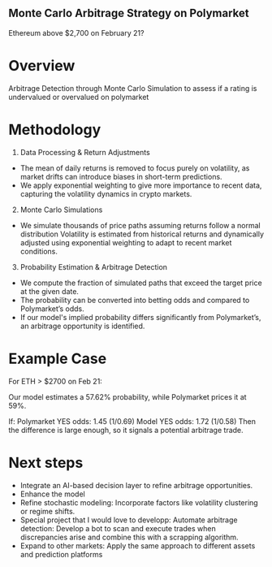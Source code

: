 ## Monte Carlo Arbitrage Strategy on Polymarket

Ethereum above $2,700 on February 21?

# Overview

Arbitrage Detection through Monte Carlo Simulation to assess if a rating is undervalued or overvalued on polymarket

# Methodology

1. Data Processing & Return Adjustments

- The mean of daily returns is removed to focus purely on volatility, as market drifts can introduce biases in short-term predictions.
- We apply exponential weighting to give more importance to recent data, capturing the volatility dynamics in crypto markets.

2. Monte Carlo Simulations
- We simulate thousands of price paths assuming returns follow a normal distribution 
Volatility is estimated from historical returns and dynamically adjusted using exponential weighting to adapt to recent market conditions.

3. Probability Estimation & Arbitrage Detection
- We compute the fraction of simulated paths that exceed the target price at the given date.
- The probability can be converted into betting odds and compared to Polymarket’s odds.
- If our model's implied probability differs significantly from Polymarket’s, an arbitrage opportunity is identified.

# Example Case
For ETH > $2700 on Feb 21:

Our model estimates a 57.62% probability, while Polymarket prices it at 59%.

If:
Polymarket YES odds: 1.45 (1/0.69)
Model YES odds: 1.72 (1/0.58)
Then the difference is large enough, so it signals a potential arbitrage trade.


# Next steps
- Integrate an AI-based decision layer to refine arbitrage opportunities.
- Enhance the model
- Refine stochastic modeling: Incorporate factors like volatility clustering or regime shifts.
- Special project that I would love to developp: Automate arbitrage detection: Develop a bot to scan and execute trades when discrepancies arise and combine this with a scrapping algorithm.
- Expand to other markets: Apply the same approach to different assets and prediction platforms
